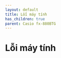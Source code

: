 ```yaml
---
layout: default
title: Lỗi máy tính
has_children: true
parent: Casio fx-880BTG
---
```


# Lỗi máy tính